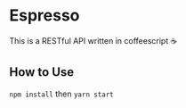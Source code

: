 # Espresso

This is a RESTful API written in coffeescript ☕

## How to Use

`npm install` then `yarn start`
